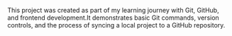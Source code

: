 This project was created as part of my learning journey with Git, GitHub, and frontend development.It demonstrates basic Git commands, version controls, and the process of syncing a local project to a GitHub repository.